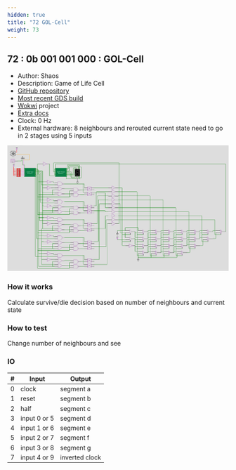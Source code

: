 ```yaml
---
hidden: true
title: "72 GOL-Cell"
weight: 73
---
```


## 72 : 0b 001 001 000 : GOL-Cell

* Author: Shaos
* Description: Game of Life Cell
* [GitHub repository](https://github.com/shaos-net/tt02-submission-shaos2)
* [Most recent GDS build](https://github.com/shaos-net/tt02-submission-shaos2/actions/runs/3545474888)
* [Wokwi](https://wokwi.com/projects/349011320806310484) project
* [Extra docs]()
* Clock: 0 Hz
* External hardware: 8 neighbours and rerouted current state need to go in 2 stages using 5 inputs

![picture](images/wokwi-sch.png)

### How it works

Calculate survive/die decision based on number of neighbours and current state

### How to test

Change number of neighbours and see

### IO

| # | Input        | Output       |
|---|--------------|--------------|
| 0 | clock  | segment a |
| 1 | reset  | segment b |
| 2 | half  | segment c |
| 3 | input 0 or 5  | segment d |
| 4 | input 1 or 6  | segment e |
| 5 | input 2 or 7  | segment f |
| 6 | input 3 or 8  | segment g |
| 7 | input 4 or 9  | inverted clock |
